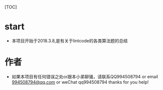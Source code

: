 [TOC]
# start
- 本项目开始于2018.3.8,是有关于lintcode的各类算法题的总结
# 作者
- 如果本项目有任何错误之处or跟本小弟聊骚，请联系QQ994508794 or email 994508794@qq.com or weChat qq994508794 thanks for you help!
